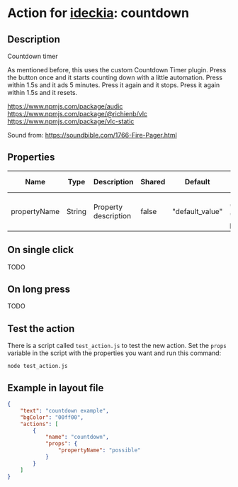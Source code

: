 # Action for [ideckia](https://ideckia.github.io/): countdown

## Description

Countdown timer




As mentioned before, this uses the custom Countdown Timer plugin. Press the button once and it starts counting down with a little automation. Press within 1.5s and it ads 5 minutes. Press it again and it stops. Press it again within 1.5s and it resets. 


https://www.npmjs.com/package/audic
https://www.npmjs.com/package/@richienb/vlc
https://www.npmjs.com/package/vlc-static




Sound from: https://soundbible.com/1766-Fire-Pager.html

## Properties

| Name | Type | Description | Shared | Default | Possible values |
| ----- |----- | ----- | ----- | ----- | ----- |
| propertyName | String | Property description | false | "default_value" | ["possible", "values", "for the property"] |

## On single click

TODO

## On long press

TODO

## Test the action

There is a script called `test_action.js` to test the new action. Set the `props` variable in the script with the properties you want and run this command:

```
node test_action.js
```

## Example in layout file

```json
{
    "text": "countdown example",
    "bgColor": "00ff00",
    "actions": [
        {
            "name": "countdown",
            "props": {
                "propertyName": "possible"
            }
        }
    ]
}
```
